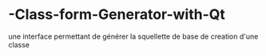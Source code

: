 # -Class-form-Generator-with-Qt
une interface permettant de générer la squellette de base de creation d'une classe
